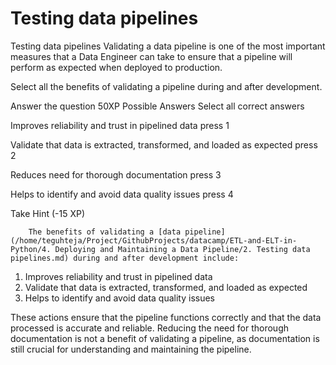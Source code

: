 # Testing data pipelines

Testing data pipelines
Validating a data pipeline is one of the most important measures that a Data Engineer can take to ensure that a pipeline will perform as expected when deployed to production.

Select all the benefits of validating a pipeline during and after development.

Answer the question
50XP
Possible Answers
Select all correct answers


Improves reliability and trust in pipelined data
press
1

Validate that data is extracted, transformed, and loaded as expected
press
2

Reduces need for thorough documentation
press
3

Helps to identify and avoid data quality issues
press
4

Take Hint (-15 XP)

        The benefits of validating a [data pipeline](/home/teguhteja/Project/GithubProjects/datacamp/ETL-and-ELT-in-Python/4. Deploying and Maintaining a Data Pipeline/2. Testing data pipelines.md) during and after development include:

1. Improves reliability and trust in pipelined data
2. Validate that data is extracted, transformed, and loaded as expected
4. Helps to identify and avoid data quality issues

These actions ensure that the pipeline functions correctly and that the data processed is accurate and reliable. Reducing the need for thorough documentation is not a benefit of validating a pipeline, as documentation is still crucial for understanding and maintaining the pipeline.
        